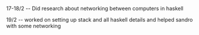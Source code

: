 
17-18/2 -- Did research about networking between computers in haskell 

19/2 -- worked on setting up stack and all haskell details and helped sandro with some networking

